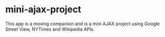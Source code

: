 # mini-ajax-project
This app is a moving companion and is a mini AJAX project using Google Street View, NYTimes and Wikipedia APIs.
